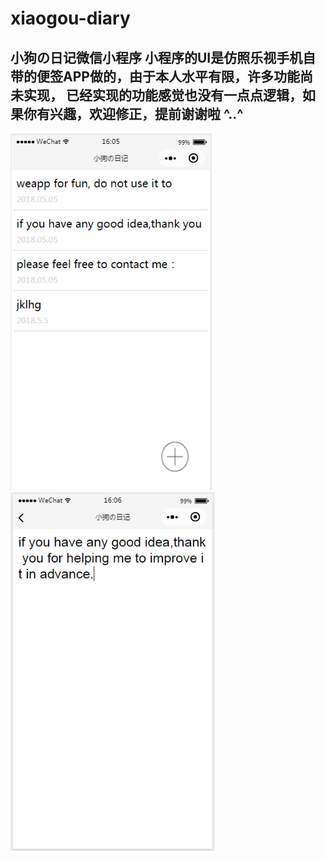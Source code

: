 # xiaogou-diary
小狗の日记微信小程序
小程序的UI是仿照乐视手机自带的便签APP做的，由于本人水平有限，许多功能尚未实现，
已经实现的功能感觉也没有一点点逻辑，如果你有兴趣，欢迎修正，提前谢谢啦 ^..^
---
![index](./screenshot/index.png)
![content](./screenshot/content.png)